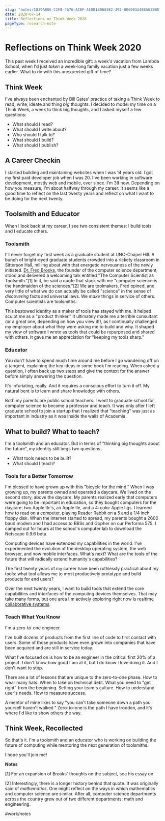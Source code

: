 ```yaml
---
slug: "notes/1D39A806-C1F0-4676-ACEF-AEDB180685E2-392-000001A4BBA630B5"
date: 2020-07-14
title: Reflections on Think Week 2020
pageType: research-note
---
```

# Reflections on Think Week 2020
This past week I received an incredible gift: a week's vacation from Lambda School, when I'd just _taken_ a week-long family vacation just a few weeks earlier. What to do with this unexpected gift of time?

## Think Week
I've always been enchanted by Bill Gates' practice of taking a Think Week to read, write, ideate and thing _big_ thoughts. I decided to model my time on a Think Week, a week to think big thoughts, and I asked myself a few questions:

- What should I read?
- What should I write about?
- Who should I talk to?
- What should I build?
- What should I publish?

## A Career Checkin
I started building and maintaining websites when I was 14 years old. I got my first paid developer job when I was 20. I've been working in software development, mostly web and mobile, ever since. I'm 38 now. Depending on how you measure, I'm about halfway through my career. It seems like a good time to reflect on the last twenty years and reflect on what I want to be doing for the next twenty.

## Toolsmith and Educator
When I look back at my career, I see two consistent themes: I build tools and I educate others.

### Toolsmith
I'll never forget my first week as a graduate student at UNC-Chapel Hill. A bunch of bright-eyed graduate students crowded into a rickety classroom in Sitterson Hall, milling about with that energetic nervousness of the newly initiated. [Dr. Fred Brooks](s), the founder of the computer science department, stood and delivered a welcoming talk entitled "The Computer Scientist as Toolsmith."[1] In it, he said a quote that stuck with me "computer science is the handmaiden of the sciences."[2] We are toolmakers, Fred opined, and very little of what we do can actually be called "science" in the sense of _discovering_ facts and universal laws. We _make_ things in service of others. Computer scientists are toolsmiths.

This bestowed identity as a maker of tools has stayed with me. It helped sculpt me as a "product thinker." It ultimately made me a terrible consultant (or a great one, depending on how you view it!), as I continually challenged my employer about what they were asking me to build and why. It shaped my view of software I wrote as tools that could be repurposed and shared with others. It gave me an appreciation for "keeping my tools sharp."

### Educator
You don't have to spend much time around me before I go wandering off on a tangent, explaining the key ideas in some book I'm reading. When asked a question, I often back up two steps and give the context for the answer before simply answering the question.

It's infuriating, really. And it requires a conscious effort to turn it off. My natural bent is to learn and share knowledge with others.

Both my parents are public school teachers. I went to graduate school for computer science to become a professor and teach. It was only after I left graduate school to join a startup that I realized that "teaching" was just as important in industry as it was inside the walls of Academia.

## What to build? What to teach?
I'm a toolsmith and an educator. But in terms of "thinking big thoughts about the future", my identity still begs two questions:

- What tools needs to be built? 
- What should I teach? 

### Tools for a Better Tomorrow
I'm blessed to have grown up with this "bicycle for the mind." When I was growing up, my parents owned and operated a daycare. We lived on the second story, above the daycare. My parents realized early that computers were going to be important in education, so they bought computers for the daycare: two Apple IIc's, an Apple IIe, and a 4-color Apple IIgs. I learned how to read on a computer, playing Reader Rabbit on a 5 and a 1/4 inch floppy disk. When the internet started to spread, my parents bought a 2600 baud modem and I had access to BBSs and Gopher on our Performa 575. I camped out for hours at the school's computer lab to download the Netscape 0.9.6 beta.

Computing devices have extended my capabilities in the world. I've experimented the evolution of the desktop operating system, the web browser, and now mobile interfaces. What's next? What are the tools of the future that will radically extend humanity's capabilities?

The first twenty years of my career have been ruthlessly practical about my tools: what tool allows me to most productively prototype and build products for end users?

Over the next twenty years, I want to build tools that extend the core capabilities and interfaces of the computing devices themselves. That may take many forms, but one area I'm actively exploring right now is [realtime collaborative systems](https://jessmart.in/articles/realtime-collaborative-systems).

### Teach What You Know
I'm a zero-to-one engineer.

I've built dozens of products from the first line of code to first contact with users. Some of those products have even grown into companies that have been acquired and are still in service today.

What I've focused on is how to be an engineer in the critical first 20% of a project. I don't know how good I am at it, but I do know I love doing it. And I don't want to stop.

There are a lot of lessons that are unique to the zero-to-one phase. How to wear many hats. When to take on technical debt. What you need to "get right" from the beginning. Setting your team's culture. How to understand user's needs. How to measure success.

A mentor of mine likes to say "you can't take someone down a path you yourself haven't walked." Zero-to-one is the path I have trodden, and it's where I'd like to show others the way.

## Think Week, Recollected
So that's it. I'm a toolsmith and an educator who is working on building the future of computing while mentoring the next generation of toolsmiths.

I hope you'll join me!

**Notes**

[1] For an expansion of Brooks' thoughts on the subject, see his essay on 

[2] Interestingly, there is a longer history behind that quote. It was originally said of _mathematics_. One might reflect on the ways in which mathematics and computer science are similar. After all, computer science departments across the country grew out of two different departments: math and engineering.

#work/notes